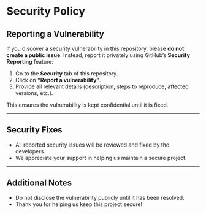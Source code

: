 # Security Policy

## Reporting a Vulnerability
If you discover a security vulnerability in this repository, please **do not create a public issue**. Instead, report it privately using GitHub’s **Security Reporting** feature:

1. Go to the **Security** tab of this repository.
2. Click on **“Report a vulnerability”**.
3. Provide all relevant details (description, steps to reproduce, affected versions, etc.).

This ensures the vulnerability is kept confidential until it is fixed.

---

## Security Fixes
- All reported security issues will be reviewed and fixed by the developers.
- We appreciate your support in helping us maintain a secure project.

---

## Additional Notes
- Do not disclose the vulnerability publicly until it has been resolved.
- Thank you for helping us keep this project secure!
